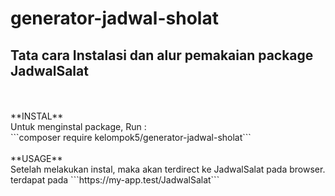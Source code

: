 # generator-jadwal-sholat

## Tata cara Instalasi dan alur pemakaian package JadwalSalat
<br>
<br>
**INSTAL**
<br>
Untuk menginstal package, Run :
<br>
```composer require kelompok5/generator-jadwal-sholat```
<br>
<br>
**USAGE**
<br>
Setelah melakukan instal, maka akan terdirect ke JadwalSalat pada browser.
<br>
terdapat pada ```https://my-app.test/JadwalSalat```
